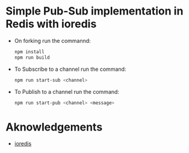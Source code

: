 # Simple Pub-Sub implementation in Redis with ioredis

- On forking run the commannd:
  
  ```bash
  npm install
  npm run build
  ```

- To Subscribe to a channel run the command:

    ```bash
    npm run start-sub <channel>
    ```
- To Publish to a channel run the command:

    ```bash
    npm run start-pub <channel> <message>
    ```

# Aknowledgements

- [ioredis](https://npmjs.com/package/redis.io/)